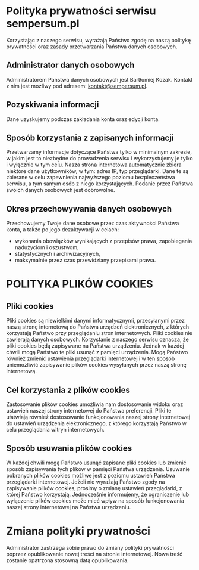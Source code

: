﻿# Polityka prywatności serwisu sempersum.pl
Korzystając z naszego serwisu, wyrażają Państwo zgodę na naszą politykę prywatności oraz zasady przetwarzania Państwa danych osobowych.
## Administrator danych osobowych
Administratorem Państwa danych osobowych jest Bartłomiej Kozak. Kontakt z nim jest możliwy pod adresem: kontakt@sempersum.pl.
## Pozyskiwania informacji
Dane uzyskujemy podczas zakładania konta oraz edycji konta.
## Sposób korzystania z zapisanych informacji
Przetwarzamy informacje dotyczące Państwa tylko w minimalnym zakresie, w jakim jest to niezbędne do prowadzenia serwisu i wykorzystujemy je tylko i wyłącznie w tym celu. Nasza strona internetowa automatycznie zbiera niektóre dane użytkowników, w tym: adres IP, typ przeglądarki. Dane te są zbierane w celu zapewnienia najwyższego poziomu bezpieczeństwa serwisu, a tym samym osób z niego korzystających. Podanie przez Państwa swoich danych osobowych jest dobrowolne.
## Okres przechowywania danych osobowych
Przechowujemy Twoje dane osobowe przez czas aktywności Państwa konta, a także po jego dezaktywacji w celach:
+ wykonania obowiązków wynikających z przepisów prawa, zapobiegania nadużyciom i oszustwom,
+ statystycznych i archiwizacyjnych,
+ maksymalnie przez czas przewidziany przepisami prawa.

# POLITYKA PLIKÓW COOKIES
## Pliki cookies
Pliki cookies są niewielkimi danymi informatycznymi, przesyłanymi przez naszą stronę internetową do Państwa urządzeń elektronicznych, z których korzystają Państwo przy przeglądaniu stron internetowych. Pliki cookies nie zawierają danych osobowych. Korzystanie z naszego serwisu oznacza, że pliki cookies będą zapisywane na Państwa urządzeniu. Jednak w każdej chwili mogą Państwo te pliki usunąć z pamięci urządzenia. Mogą Państwo również zmienić ustawienia przeglądarki internetowej i w ten sposób uniemożliwić zapisywanie plików cookies wysyłanych przez naszą stronę internetową.
## Cel korzystania z plików cookies
Zastosowanie plików cookies umożliwia nam dostosowanie widoku oraz ustawień naszej strony internetowej do Państwa preferencji. Pliki te ułatwiają również dostosowanie funkcjonowania naszej strony internetowej do ustawień urządzenia elektronicznego, z którego korzystają Państwo w celu przeglądania witryn internetowych.
## Sposób usuwania plików cookies
W każdej chwili mogą Państwo usunąć zapisane pliki cookies lub zmienić sposób zapisywania tych plików w pamięci Państwa urządzenia. Usuwanie pobranych plików cookies możliwe jest z poziomu ustawień Państwa przeglądarki internetowej. Jeżeli nie wyrażają Państwo zgody na zapisywanie plików cookies, prosimy o zmianę ustawień przeglądarki, z której Państwo korzystają. Jednocześnie informujemy, że ograniczenie lub wyłączenie plików cookies może mieć wpływ na sposób funkcjonowania naszej strony internetowej na Państwa urządzeniu.

# Zmiana polityki prywatności
Administrator zastrzega sobie prawo do zmiany polityki prywatności poprzez opublikowanie nowej treści na stronie internetowej. Nowa treść zostanie opatrzona stosowną datą opublikowania.

